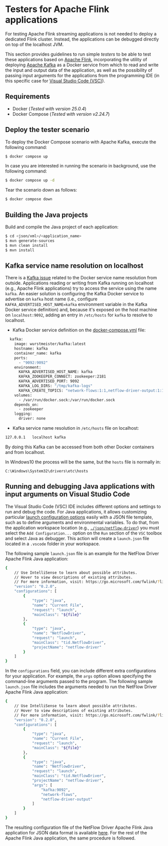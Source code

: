 # Testers for Apache Flink applications

For testing Apache Flink streaming applications is not needed to deploy a dedicated Flink cluster. Instead, the applications can be debugged directly on top of the localhost JVM.

This section provides guidelines to run simple _testers_ to be able to test these applications based on [Apache Flink](https://flink.apache.org/), incorporating the utility of deploying [Apache Kafka](https://kafka.apache.org/) as a Docker service from which to read and write the input and output data of the application, as well as the possibility of passing input arguments for the applications from the programming IDE (in this specific case for [Visual Studio Code (VSC)](https://code.visualstudio.com/)).

## Requirements

- Docker (_Tested with version 25.0.4_)
- Docker Compose (_Tested with version v2.24.7_)

## Deploy the tester scenario

To deploy the Docker Compose scenario with Apache Kafka, execute the following command:
```bash
$ docker compose up
```

In case you are interested in running the scenario in background, use the following command:
```bash
$ docker compose up -d
```

Tear the scenario down as follows:
```bash
$ docker compose down
```

## Building the Java projects

Build and compile the Java project of each application:
```bash
$ cd <json/xml>/<application_name>
$ mvn generate-sources
$ mvn clean install
$ mvn install
```

## Kafka service name resolution on localhost

There is a [Kafka issue](https://stackoverflow.com/questions/35861501/kafka-in-docker-not-working) related to the Docker service name resolution from outside.  Applications reading or writing from Kafka running on localhost (e.g., Apache Flink applications) try to access the service using the name `kafka`. An easier solution is configuring the Kafka Docker service to advertise on `kafka` host name  (i.e., configure `KAFKA_ADVERTISED_HOST_NAME=kafka` environment variable in the Kafka Docker service definition) and, because it's exposed on the host machine on `localhost:9092`, adding an entry in `/etc/hosts` for `kafka` to resolve to localhost.

- Kafka Docker service definition on the [docker-compose.yml](docker-compose.yml) file:
```bash
  kafka:
    image: wurstmeister/kafka:latest
    hostname: kafka
    container_name: kafka
    ports:
      - "9092:9092"
    environment:
      KAFKA_ADVERTISED_HOST_NAME: kafka
      KAFKA_ZOOKEEPER_CONNECT: zookeeper:2181
      KAFKA_ADVERTISED_PORT: 9092
      KAFKA_LOG_DIRS: "/tmp/kafka-logs"
      KAFKA_CREATE_TOPICS: "network-flows:1:1,netflow-driver-output:1:1,netflow-bidiagg-output:1:1,netflow-kpisagg-output:1:1"
    volumes:
      - /var/run/docker.sock:/var/run/docker.sock
    depends_on:
      - zookeeper
    logging:
      driver: none
```

- Kafka service name resolution in `/etc/hosts` file on localhost:
```bash
127.0.0.1	localhost kafka
```

By doing this Kafka can be accessed from both other Docker containers and from localhost.

In Windows10 the process will be the same, but the `hosts` file is normally in:
```
C:\Windows\System32\drivers\etc\hosts
```

## Running and debugging Java applications with input arguments on Visual Studio Code

The Visual Studio Code (VSC) IDE includes different options and settings to run and debug the code. For Java applications, it allows customizing particular [launch configuration options](https://code.visualstudio.com/docs/java/java-debugging#_configuration-options) easily with a JSON file template, such as to define arguments and environmental variables. To do that, from the application workspace location (e.g., [`./json/netflow-driver`](json/netflow-driver/)) you must select the `Add Configuration...` option on the `Run` section of the `VSC` toolbox and select Java as debugger. This action will create a `launch.json` file located in a `.vscode` folder in your workspace. 

The following sample `launch.json` file is an example for the NetFlow Driver Apache Flink Java application:
```bash
{
    // Use IntelliSense to learn about possible attributes.
    // Hover to view descriptions of existing attributes.
    // For more information, visit: https://go.microsoft.com/fwlink/?linkid=830387
    "version": "0.2.0",
    "configurations": [
        {
            "type": "java",
            "name": "Current File",
            "request": "launch",
            "mainClass": "${file}"
        },
        {
            "type": "java",
            "name": "NetflowDriver",
            "request": "launch",
            "mainClass": "tid.NetflowDriver",
            "projectName": "netflow-driver"
        }
    ]
}
```

In the `configurations` field, you can include different extra configurations for your application. For example,  the `args` option allows specifying the command-line arguments passed to the program. The following  sample `launch.json` file includes the arguments needed to run the NetFlow Driver Apache Flink Java application:
```bash
{
    // Use IntelliSense to learn about possible attributes.
    // Hover to view descriptions of existing attributes.
    // For more information, visit: https://go.microsoft.com/fwlink/?linkid=830387
    "version": "0.2.0",
    "configurations": [
        {
            "type": "java",
            "name": "Current File",
            "request": "launch",
            "mainClass": "${file}"
        },
        {
            "type": "java",
            "name": "NetflowDriver",
            "request": "launch",
            "mainClass": "tid.NetflowDriver",
            "projectName": "netflow-driver",
            "args": [
                "kafka:9092",
                "network-flows",
                "netflow-driver-output"
            ]
        }
    ]
}
```

The resulting configuration file of the NetFlow Driver Apache Flink Java application for JSON data format is available [here](json/netflow-driver/.vscode/launch.json). For the rest of the Apache Flink Java application, the same procedure is followed.